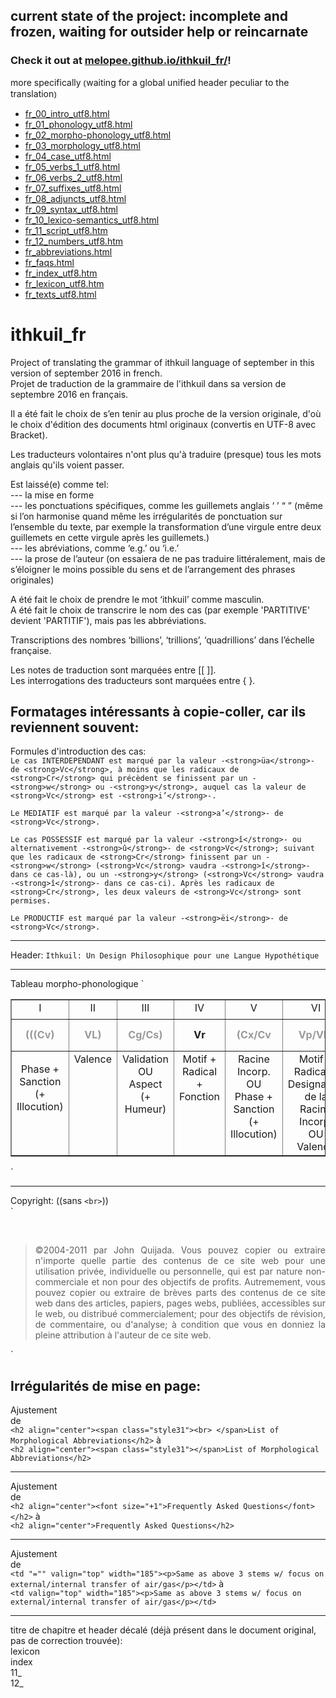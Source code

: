 ## current state of the project: incomplete and frozen, waiting for outsider help or reincarnate

### Check it out at [melopee.github.io/ithkuil_fr/](https://melopee.github.io/ithkuil_fr/)!
more specifically ⦅waiting for a global unified header peculiar to the translation⦆

+ [fr_00_intro_utf8.html](https://melopee.github.io/ithkuil_fr/fr_00_intro_utf8.html)
+ [fr_01_phonology_utf8.html](https://melopee.github.io/ithkuil_fr/fr_01_phonology_utf8.html)
+ [fr_02_morpho-phonology_utf8.html](https://melopee.github.io/ithkuil_fr/fr_02_morpho-phonology_utf8.html)
+ [fr_03_morphology_utf8.html](https://melopee.github.io/ithkuil_fr/fr_03_morphology_utf8.html)
+ [fr_04_case_utf8.html](https://melopee.github.io/ithkuil_fr/fr_04_case_utf8.html)
+ [fr_05_verbs_1_utf8.html](https://melopee.github.io/ithkuil_fr/fr_05_verbs_1_utf8.html)
+ [fr_06_verbs_2_utf8.html](https://melopee.github.io/ithkuil_fr/fr_06_verbs_2_utf8.html)
+ [fr_07_suffixes_utf8.html](https://melopee.github.io/ithkuil_fr/fr_07_suffixes_utf8.html)
+ [fr_08_adjuncts_utf8.html](https://melopee.github.io/ithkuil_fr/fr_08_adjuncts_utf8.html)
+ [fr_09_syntax_utf8.html](https://melopee.github.io/ithkuil_fr/fr_09_syntax_utf8.html)
+ [fr_10_lexico-semantics_utf8.html](https://melopee.github.io/ithkuil_fr/fr_10_lexico-semantics_utf8.html)
+ [fr_11_script_utf8.htm](https://melopee.github.io/ithkuil_fr/fr_11_script_utf8.htm)
+ [fr_12_numbers_utf8.htm](https://melopee.github.io/ithkuil_fr/fr_12_numbers_utf8.htm)
+ [fr_abbreviations.html](https://melopee.github.io/ithkuil_fr/fr_abbreviations.html)
+ [fr_faqs.html](https://melopee.github.io/ithkuil_fr/fr_faqs.html)
+ [fr_index_utf8.htm](https://melopee.github.io/ithkuil_fr/fr_index_utf8.htm)
+ [fr_lexicon_utf8.htm](https://melopee.github.io/ithkuil_fr/fr_lexicon_utf8.htm)
+ [fr_texts_utf8.html](https://melopee.github.io/ithkuil_fr/fr_texts_utf8.html)

# ithkuil_fr  
Project of translating the grammar of ithkuil language of september in this version of september 2016 in french.  
Projet de traduction de la grammaire de l'ithkuil dans sa version de septembre 2016 en français.  

Il a été fait le choix de s’en tenir au plus proche de la version originale, d'où le choix d'édition des documents html originaux (convertis en UTF-8 avec Bracket).  

Les traducteurs volontaires n'ont plus qu'à traduire (presque) tous les mots anglais qu'ils voient passer.  

Est laissé(e) comme tel:  
--- la mise en forme  
--- les ponctuations spécifiques, comme les guillemets anglais ‘ ’ “ ” (même si l’on harmonise quand même les irrégularités de ponctuation sur l’ensemble du texte, par exemple la transformation d’une virgule entre deux guillemets en cette virgule après les guillemets.)  
--- les abréviations, comme ‘e.g.’ ou ‘i.e.’  
--- la prose de l’auteur (on essaiera de ne pas traduire littéralement, mais de s’éloigner le moins possible du sens et de l’arrangement des phrases originales)  

A été fait le choix de prendre le mot ‘ithkuil’ comme masculin.  
A été fait le choix de transcrire le nom des cas (par exemple 'PARTITIVE' devient 'PARTITIF'), mais pas les abbréviations.  

Transcriptions des nombres ‘billions’, ‘trillions’, ‘quadrillions’ dans l’échelle française.  

Les notes de traduction sont marquées entre [[ ]].  
Les interrogations des traducteurs sont marquées entre { }.  

Formatages intéressants à copie-coller, car ils reviennent souvent:  
---
Formules d'introduction des cas:  
`Le cas INTERDEPENDANT est marqué par la valeur -<strong>üa</strong>- de <strong>Vc</strong>, à moins que les radicaux de <strong>Cr</strong> qui précèdent se finissent par un -<strong>w</strong> ou -<strong>y</strong>, auquel cas la valeur de <strong>Vc</strong> est -<strong>i’</strong>-.`  

`Le MEDIATIF est marqué par la valeur -<strong>a’</strong>- de <strong>Vc</strong>.`  

`Le cas POSSESSIF est marqué par la valeur -<strong>î</strong>- ou alternativement -<strong>û</strong>- de <strong>Vc</strong>; suivant que les radicaux de <strong>Cr</strong> finissent par un -<strong>w</strong> (<strong>Vc</strong> vaudra -<strong>î</strong>- dans ce cas-là), ou un -<strong>y</strong> (<strong>Vc</strong> vaudra -<strong>î</strong>- dans ce cas-ci). Après les radicaux de <strong>Cr</strong>, les deux valeurs de <strong>Vc</strong> sont permises.`  

`Le PRODUCTIF est marqué par la valeur -<strong>ëi</strong>- de <strong>Vc</strong>.`  

---
Header:
`Ithkuil: Un Design Philosophique pour une Langue Hypothétique`

---
Tableau morpho-phonologique
`<table width="982" border="1" cellpadding="0" cellspacing="0">
  <tbody><tr>
    <td height="31" valign="top" width="52"><div align="center">I</div></td>
    <td valign="top" width="49"><div align="center">II</div></td>
    <td valign="top" width="61"><div align="center">III</div></td>
    <td valign="top" width="62"><div align="center">IV</div></td>
    <td valign="top" width="76"><div align="center">V</div></td>
    <td valign="top" width="142"><div align="center">VI</div></td>
    <td valign="top" width="37"><div align="center">VII</div></td>
    <td valign="top" width="32"><div align="center">VIII</div></td>
    <td valign="top" width="70"><div align="center">IX</div></td>
    <td valign="top" width="102"><div align="center">X</div></td>
    <td valign="top" width="39"><div align="center">XI</div></td>
    <td valign="top" width="72"><div align="center">XII</div></td>
    <td valign="top" width="47"><div align="center">XIII</div></td>
    <td valign="top" width="47"><div align="center">XIV</div></td>
    <td valign="top" width="62"><div align="center">XV</div></td>
  </tr>
  <tr>
    <td height="51" valign="middle"><div class="style9" align="center"><strong><font color="#999999">(((Cv)</font></strong></div></td>
    <td valign="middle"><div class="style9" align="center"><strong><font color="#999999">V<span class="style6">L)</span></font></strong></div></td>
    <td valign="middle"><div class="style9" align="center"><strong><font color="#999999">Cg/Cs)</font></strong></div></td>
    <td valign="middle"><div class="style9" align="center"><strong>Vr</strong></div></td>
    <td valign="middle"><div class="style9" align="center"><strong><font color="#999999">(Cx/Cv</font></strong></div></td>
    <td valign="middle"><div class="style9" align="center"><strong><font color="#999999">Vp/V<span class="style6">L<strong><font color="#999999">)</font></strong></span></font></strong></div></td>
    <td valign="middle"><div class="style9" align="center"><strong>Cr</strong></div></td>
    <td valign="middle" bgcolor="#FFFFCC"><div class="style9" align="center"><strong>V<span class="style27">c</span></strong></div></td>  
    <td valign="middle"><div class="style9" align="center"><strong><strong><font color="#999999">Ci +<strong><strong><font color="#999999">Vi</font></strong></strong></font></strong></strong></div></td>
    <td valign="middle"><div class="style9" align="center"><strong>Ca</strong></div></td>
    <td valign="middle"><div class="style9" align="center"><strong><font color="#999999">VxC</font></strong></div></td>
    <td valign="middle"><div class="style9" align="center"><strong><font color="#999999">(Vf</font></strong></div></td>
    <td valign="middle"><div class="style9" align="center"><strong><font color="#999999"> (’Cb))</font></strong></div></td>
    <td valign="middle"><div class="style9" align="center"><strong>[ton]</strong></div></td>
    <td valign="middle"><div class="style9" align="center"><strong>[accent]</strong></div></td>
  </tr>
  <tr>
    <td height="105" valign="top"><p class="style6" align="center"> Phase +<br>
      Sanction<br>
    (+ Illocution)</p></td>
    <td valign="top"><div class="style6" align="center">Valence</div></td>
    <td valign="top"><div class="style6" align="center">Validation<br>
      OU<br>
      Aspect<br>
(+ Humeur)</div></td>
    <td valign="top"><div class="style6" align="center">Motif +<br>
      Radical +<br>
      Fonction</div></td>
    <td valign="top"><div class="style6" align="center">Racine Incorp.<br>
      OU<br>
      Phase + Sanction<br>
    (+ Illocution)</div></td>
    <td valign="top"><div class="style6" align="center">Motif + Radical + Designation de la Racine Incorp.<br>
      OU<br>
      Valence</div></td>
    <td valign="top"><div class="style6" align="center">Racine</div></td>
    <td valign="top" bgcolor="#FFFFCC"><div class="style23" align="center">Cas</div></td>
    <td valign="top"><div class="style6" align="center">Illocution +<br>
      Humeur</div></td>
    <td valign="top"><div class="style6" align="center">Essence +<br>
      Extension +<br>
      Perspective +<br>
      Configuration + Affiliation</div></td>
    <td valign="top"><div class="style6" align="center">Deriv.<br>
      Suffixe</div></td>
    <td valign="top"><div class="style6" align="center">Context + Format</div></td>
    <td valign="top"><div class="style6" align="center">Biais</div></td>
    <td valign="top"><div class="style6" align="center">Version</div></td>
    <td valign="top"><div class="style6" align="center">Designa-<br>
      tion </div></td>
  </tr>
</tbody></table>`

---
Copyright: ((sans `<br>`))  
`<p>&nbsp;</p>  
<blockquote>  
<p align="justify">©2004-2011 par John Quijada. Vous pouvez copier ou extraire n'importe quelle partie des contenus de ce site web pour une utilisation privée, individuelle ou personnelle, qui est par nature non-commerciale et non pour des objectifs de profits. Autremement, vous pouvez copier ou extraire de brèves parts des contenus de ce site web dans des articles, papiers, pages webs, publiées, accessibles sur le web, ou distribué commercialement; pour des objectifs de révision, de commentaire, ou d'analyse; à condition que vous en donniez la pleine attribution à l'auteur de ce site web.</p>
</blockquote>  
</body></html>`

Irrégularités de mise en page:  
---
Ajustement  
de  
`<h2 align="center"><span class="style31"><br>
</span>List of Morphological Abbreviations</h2>`
à  
`<h2 align="center"><span class="style31"></span>List of Morphological Abbreviations</h2>`  

---
Ajustement  
de  
`<h2 align="center"><font size="+1">Frequently Asked Questions</font></h2>`
à  
`<h2 align="center">Frequently Asked Questions</h2>`

---
Ajustement  
de  
`<td "="" valign="top" width="185"><p>Same as above 3 stems w/ focus on external/internal transfer of air/gas</p></td>`
à  
`<td valign="top" width="185"><p>Same as above 3 stems w/ focus on external/internal transfer of air/gas</p></td>`

---
titre de chapitre et header décalé (déjà présent dans le document original, pas de correction trouvée):  
lexicon  
index  
11_  
12_  
